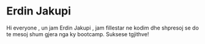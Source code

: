 # Erdin Jakupi

Hi everyone , un jam Erdin Jakupi , jam fillestar ne kodim dhe shpresoj se do te mesoj shum gjera nga ky bootcamp.
Suksese tgjithve!